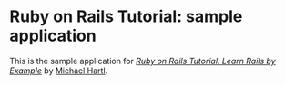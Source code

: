 Ruby on Rails Tutorial: sample application
==========================================

This is the sample application for
[*Ruby on Rails Tutorial: Learn Rails by Example*](http://railstutorial.org/)
by [Michael Hartl](http://michaelhartl.com/).
